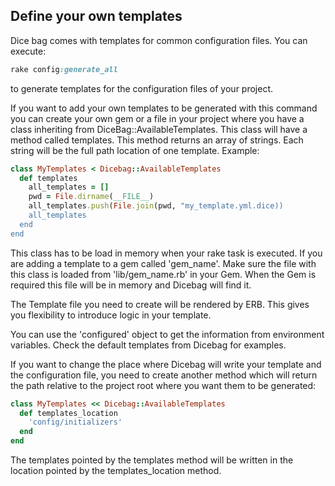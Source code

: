 ## Define your own templates

Dice bag comes with templates for common configuration files.
You can execute:
```ruby
rake config:generate_all
```
to generate templates for the configuration files of your project.

If you want to add your own templates to be generated with this command
you can create your own gem or a file in your project where you have a
class inheriting from DiceBag::AvailableTemplates.
This class will have a method called templates.
This method returns an array of strings. Each string will
be the full path location of one template.
Example:

```ruby
class MyTemplates < Dicebag::AvailableTemplates
  def templates
    all_templates = []
    pwd = File.dirname(__FILE__)
    all_templates.push(File.join(pwd, "my_template.yml.dice))
    all_templates
  end
end
```
This class has to be load in memory when your rake task is executed.
If you are adding a template to a gem called 'gem_name'. Make sure the file with this
class is loaded from 'lib/gem_name.rb' in your Gem. When the Gem is
required this file will be in memory and Dicebag will find it.

The Template file you need to create will be rendered by ERB. This gives
you flexibility to introduce logic in your template.

You can use the 'configured' object to get the information from
environment variables.
Check the default templates from Dicebag for examples.

If you want to change the place where Dicebag will write your template
and the configuration file, you need to create another method which will
return the path relative to the project root where you want them to be
generated:

```ruby
class MyTemplates << Dicebag::AvailableTemplates
  def templates_location
    'config/initializers'
  end
end
```
The templates pointed by the templates method will be written in the
location pointed by the templates_location method.
